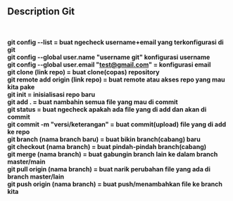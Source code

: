 ## Description Git
<br>

**git config --list = buat ngecheck username+email yang terkonfigurasi di git** <br>
**git config --global user.name "username git" konfigurasi username** <br>
**git config --global user.email "test@gmail.com" = konfigurasi email** <br>
**git clone (link repo) = buat clone(copas) repository** <br>
**git remote add origin (link repo) = buat remote atau akses repo yang mau kita pake** <br>
**git init = inisialisasi repo baru** <br>
**git add . = buat nambahin semua file yang mau di commit** <br>
**git status = buat ngecheck apakah ada file yang di add dan akan di commit** <br>
**git commit -m "versi/keterangan" = buat commit(upload) file yang di add ke repo** <br>
**git branch (nama branch baru) = buat bikin branch(cabang) baru** <br>
**git checkout (nama branch) = buat pindah-pindah branch(cabang)** <br>
**git merge (nama branch) = buat gabungin branch lain ke dalam branch master/main** <br>
**git pull origin (nama branch) = buat narik perubahan file yang ada di branch master/lain** <br>
**git push origin (nama branch) = buat push/menambahkan file ke branch kita**<br>